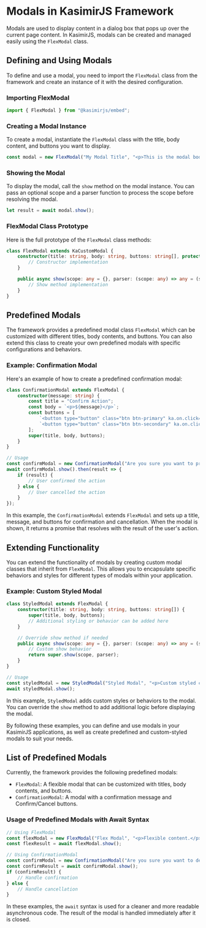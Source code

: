 # Modals in KasimirJS Framework

Modals are used to display content in a dialog box that pops up over the current page content. In KasimirJS, modals can be created and managed easily using the `FlexModal` class.

## Defining and Using Modals

To define and use a modal, you need to import the `FlexModal` class from the framework and create an instance of it with the desired configuration.

### Importing FlexModal

```typescript
import { FlexModal } from "@kasimirjs/embed";
```

### Creating a Modal Instance

To create a modal, instantiate the `FlexModal` class with the title, body content, and buttons you want to display.

```typescript
const modal = new FlexModal("My Modal Title", "<p>This is the modal body content.</p>", ["<button>Button 1</button>", "<button>Button 2</button>"]);
```

### Showing the Modal

To display the modal, call the `show` method on the modal instance. You can pass an optional scope and a parser function to process the scope before resolving the modal.

```typescript
let result = await modal.show();
```

### FlexModal Class Prototype

Here is the full prototype of the `FlexModal` class methods:

```typescript
class FlexModal extends KaCustomModal {
    constructor(title: string, body: string, buttons: string[], protected initScope: {} = {}) {
        // Constructor implementation
    }

    public async show(scope: any = {}, parser: (scope: any) => any = (scope) => { return scope }): Promise<any> {
        // Show method implementation
    }
}
```

## Predefined Modals

The framework provides a predefined modal class `FlexModal` which can be customized with different titles, body contents, and buttons. You can also extend this class to create your own predefined modals with specific configurations and behaviors.

### Example: Confirmation Modal

Here's an example of how to create a predefined confirmation modal:

```typescript
class ConfirmationModal extends FlexModal {
    constructor(message: string) {
        const title = "Confirm Action";
        const body = `<p>${message}</p>`;
        const buttons = [
            `<button type="button" class="btn btn-primary" ka.on.click="$fn.resolve()">Confirm</button>`,
            `<button type="button" class="btn btn-secondary" ka.on.click="$fn.close()">Cancel</button>`
        ];
        super(title, body, buttons);
    }
}

// Usage
const confirmModal = new ConfirmationModal("Are you sure you want to proceed?");
await confirmModal.show().then(result => {
    if (result) {
        // User confirmed the action
    } else {
        // User cancelled the action
    }
});
```

In this example, the `ConfirmationModal` extends `FlexModal` and sets up a title, message, and buttons for confirmation and cancellation. When the modal is shown, it returns a promise that resolves with the result of the user's action.

## Extending Functionality

You can extend the functionality of modals by creating custom modal classes that inherit from `FlexModal`. This allows you to encapsulate specific behaviors and styles for different types of modals within your application.

### Example: Custom Styled Modal

```typescript
class StyledModal extends FlexModal {
    constructor(title: string, body: string, buttons: string[]) {
        super(title, body, buttons);
        // Additional styling or behavior can be added here
    }

    // Override show method if needed
    public async show(scope: any = {}, parser: (scope: any) => any = (scope) => { return scope }): Promise<any> {
        // Custom show behavior
        return super.show(scope, parser);
    }
}

// Usage
const styledModal = new StyledModal("Styled Modal", "<p>Custom styled content.</p>", ["<button>Close</button>"]);
await styledModal.show();
```

In this example, `StyledModal` adds custom styles or behaviors to the modal. You can override the `show` method to add additional logic before displaying the modal.

By following these examples, you can define and use modals in your KasimirJS applications, as well as create predefined and custom-styled modals to suit your needs.

## List of Predefined Modals

Currently, the framework provides the following predefined modals:

- `FlexModal`: A flexible modal that can be customized with titles, body contents, and buttons.
- `ConfirmationModal`: A modal with a confirmation message and Confirm/Cancel buttons.

### Usage of Predefined Modals with Await Syntax

```typescript
// Using FlexModal
const flexModal = new FlexModal("Flex Modal", "<p>Flexible content.</p>", ["<button>Close</button>"]);
const flexResult = await flexModal.show();

// Using ConfirmationModal
const confirmModal = new ConfirmationModal("Are you sure you want to delete this item?");
const confirmResult = await confirmModal.show();
if (confirmResult) {
    // Handle confirmation
} else {
    // Handle cancellation
}
```

In these examples, the `await` syntax is used for a cleaner and more readable asynchronous code. The result of the modal is handled immediately after it is closed.
